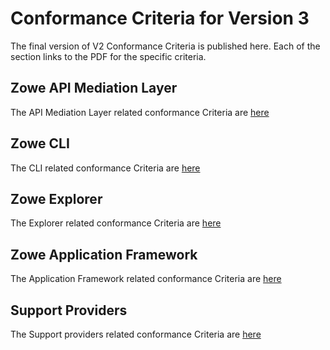 # Conformance Criteria for Version 3

The final version of V2 Conformance Criteria is published here. Each of the section links to the PDF for the specific criteria.

## Zowe API Mediation Layer

The API Mediation Layer related conformance Criteria are [here](https://ibm.box.com/s/qin12i90slsxzv2zdpiq4we6o6157gh5)

## Zowe CLI

The CLI related conformance Criteria are [here](https://ibm.box.com/s/d8dgrx37k42wi2o92bk6vglfdazmkte9)

## Zowe Explorer

The Explorer related conformance Criteria are [here](https://ibm.box.com/s/xmiwe01li8n0mgx4wpj68dqpsw2ybati)

## Zowe Application Framework

The Application Framework related conformance Criteria are [here](https://ibm.box.com/s/krk4cckl7mo1wgmjkghv1s82q8cu5rx1)

## Support Providers

The Support providers related conformance Criteria are [here](https://ibm.box.com/s/ok85oj6eflnpxsxvp1rntrebjbhebuk1)